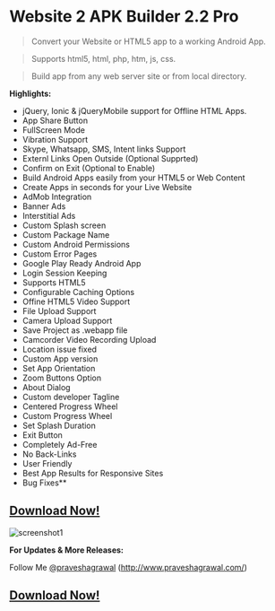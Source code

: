 # **Website 2 APK Builder 2.2 Pro**

>Convert your Website or HTML5 app to a working Android App.

>Supports html5, html, php, htm, js, css.

>Build app from any web server site or from local directory.

 **Highlights:**
 - jQuery, Ionic & jQueryMobile support for Offline HTML Apps.
 - App Share Button
 - FullScreen Mode
 - Vibration Support
 - Skype, Whatsapp, SMS, Intent links Support
 - Externl Links Open Outside (Optional Supprted)
 - Confirm on Exit (Optional to Enable)
 - Build Android Apps easily from your HTML5 or Web Content
 - Create Apps in seconds for your Live Website
 - AdMob Integration
 - Banner Ads
 - Interstitial Ads
 - Custom Splash screen
 - Custom Package Name
 - Custom Android Permissions
 - Custom Error Pages
 - Google Play Ready Android App
 - Login Session Keeping
 - Supports HTML5
 - Configurable Caching Options
 - Offine HTML5 Video Support
 - File Upload Support
 - Camera Upload Support
 - Save Project as .webapp file
 - Camcorder Video Recording Upload
 - Location issue fixed
 - Custom App version
 - Set App Orientation
 - Zoom Buttons Option
 - About Dialog
 - Custom developer Tagline
 - Centered Progress Wheel
 - Custom Progress Wheel
 - Set Splash Duration
 - Exit Button
 - Completely Ad-Free
 - No Back-Links
 - User Friendly
 - Best App Results for Responsive Sites
 - Bug Fixes**

## **[Download Now!](http://html2apk.praveshagrawal.com/download.html)**



![screenshot1](https://a.fsdn.com/con/app/proj/website2apk/screenshots/Screenshot_v2.2_1.png)

**For Updates & More Releases:**

Follow Me [@praveshagrawal](https://github.com/praveshagrawal/)
(http://www.praveshagrawal.com/)

## **[Download Now!](http://html2apk.praveshagrawal.com/download.html)**

